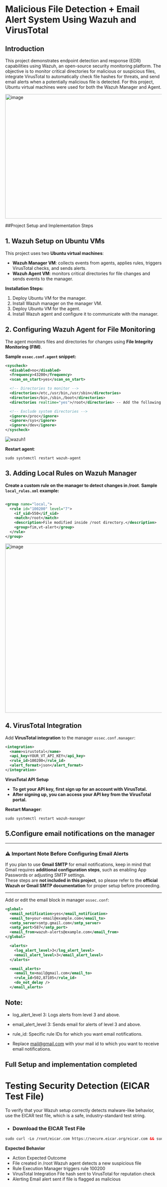 # Malicious File Detection + Email Alert System Using Wazuh and VirusTotal

## Introduction
This project demonstrates endpoint detection and response (EDR) capabilities using Wazuh, an open-source security monitoring platform. The objective is to monitor critical directories for malicious or suspicious files, integrate VirusTotal to automatically check file hashes for threats, and send email alerts when a potentially malicious file is detected. For this project, Ubuntu virtual machines were used for both the Wazuh Manager and Agent.

<img width="870" height="400" alt="image" src="https://github.com/user-attachments/assets/1124549b-46c5-475f-b25c-c634f4a43cb3" />

##Project Setup and Implementation Steps
## 1. Wazuh Setup on Ubuntu VMs
This project uses two **Ubuntu virtual machines**:
- **Wazuh Manager VM**: collects events from agents, applies rules, triggers VirusTotal checks, and sends alerts.
- **Wazuh Agent VM**: monitors critical directories for file changes and sends events to the manager.

**Installation Steps:**
1. Deploy Ubuntu VM for the manager.
2. Install Wazuh manager on the manager VM.
3. Deploy Ubuntu VM for the agent.
4. Install Wazuh agent and configure it to communicate with the manager.

## 2. Configuring Wazuh Agent for File Monitoring
The agent monitors files and directories for changes using **File Integrity Monitoring (FIM)**.

**Sample `ossec.conf.agent` snippet:**
```xml
<syscheck>
  <disabled>no</disabled>
  <frequency>43200</frequency>
  <scan_on_start>yes</scan_on_start>

  <!-- Directories to monitor -->
  <directories>/etc,/usr/bin,/usr/sbin</directories>
  <directories>/bin,/sbin,/boot</directories>
  <directories realtime="yes">/root</directories> -- Add the following line to define the directories that will be monitored

  <!-- Exclude system directories -->
  <ignore>/proc</ignore>
  <ignore>/sys</ignore>
  <ignore>/dev</ignore>
</syscheck>
```

![wazuh1](https://github.com/user-attachments/assets/b1b75a0c-1bb4-45c9-9b5f-a62a1762fc9b)


**Restart agent**:
```
sudo systemctl restart wazuh-agent
```

## 3. Adding Local Rules on Wazuh Manager

**Create a custom rule on the manager to detect changes in /root**.
**Sample `local_rules.xml` example:**
```xml

<group name="local,">
  <rule id="100200" level="7">
    <if_sid>550</if_sid>
    <match>/root</match>
    <description>File modified inside /root directory.</description>
    <group>fim,vt-alert</group>
  </rule>
</group>

```
<img width="1100" height="544" alt="image" src="https://github.com/user-attachments/assets/a9dba24d-af89-47db-b628-c007a8afe50a" />

## 4. VirusTotal Integration

Add  **VirusTotal integration** to the manager `ossec.conf.manager`:
```xml
<integration>
  <name>virustotal</name>
  <api_key>YOUR_VT_API_KEY</api_key>
  <rule_id>100200</rule_id>
  <alert_format>json</alert_format>
</integration>
```

**VirusTotal API Setup**

- **To get your API key, first sign up for an account with VirusTotal.**  
- **After signing up, you can access your API key from the VirusTotal portal.**

**Restart Manager**:
```
sudo systemctl restart wazuh-manager

```

## 5.Configure email notifications on the manager

---

### ⚠️ Important Note Before Configuring Email Alerts

If you plan to use **Gmail SMTP** for email notifications, keep in mind that Gmail requires **additional configuration steps**, such as enabling App Passwords or adjusting SMTP settings.  
These steps are **not included in this project**, so please refer to the **official Wazuh or Gmail SMTP documentation** for proper setup before proceeding.

---


Add or edit the email block in manager `ossec.conf`:
```xml
<global>
  <email_notification>yes</email_notification>
  <email_to>your-email@example.com</email_to>
  <smtp_server>smtp.gmail.com</smtp_server>
  <smtp_port>587</smtp_port>
  <email_from>wazuh-alerts@example.com</email_from>
</global>

  <alerts>
    <log_alert_level>3</log_alert_level>
    <email_alert_level>3</email_alert_level>
  </alerts>

  <email_alerts>
    <email_to>mail@gmail.com</email_to>
    <rule_id>502,87105</rule_id>
    <do_not_delay />
  </email_alerts>
```
## **Note:**

- log_alert_level 3: Logs alerts from level 3 and above.

- email_alert_level 3: Sends email for alerts of level 3 and above.

- rule_id: Specific rule IDs for which you want email notifications.
  
- Replace mail@gmail.com with your mail id to which you want to receive email notifications.


## Full Setup and implementation completed

# Testing Security Detection (EICAR Test File)

To verify that your Wazuh setup correctly detects malware-like behavior, use the EICAR test file, which is a safe, industry-standard test string.

- ### Download the EICAR Test File
  
```xml
sudo curl -Lo /root/eicar.com https://secure.eicar.org/eicar.com && sudo ls -lah /root/eicar.com
```
**Expected Behavior** 
- Action Expected Outcome
- File created in /root	Wazuh agent detects a new suspicious file
- Rule Execution	Manager triggers rule 100200
- VirusTotal Integration	File hash sent to VirusTotal for reputation check
- Alerting	Email alert sent if file is flagged as malicious
